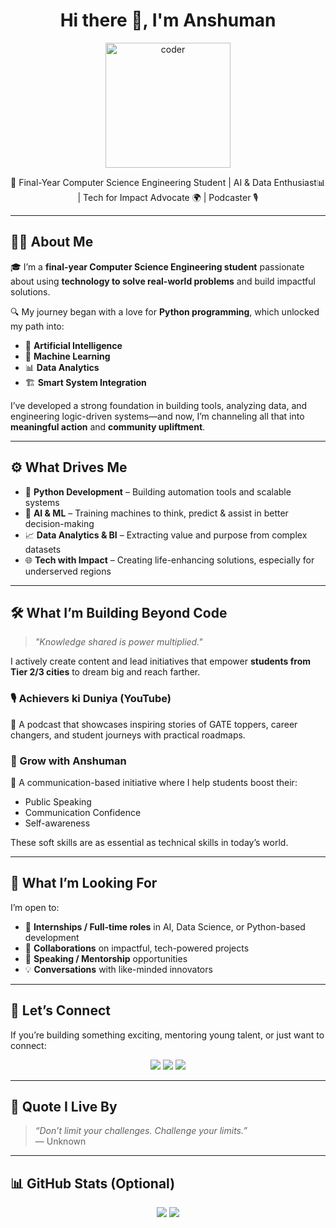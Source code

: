 <h1 align="center">Hi there 👋, I'm Anshuman</h1>
<p align="center">
  <img src="[https://media.giphy.com/media/5PiwF0xlr6DolqSTqk/giphy.gif](https://media.giphy.com/media/L1R1tvI9svkIWwpVYr/giphy.gif)" width="200" alt="coder" />
</p>

<p align="center">
  🚀 Final-Year Computer Science Engineering Student | AI & Data Enthusiast📊 | Tech for Impact Advocate 🌍 |  Podcaster 🎙️
</p>

---

## 👨‍💻 About Me

🎓 I’m a **final-year Computer Science Engineering student** passionate about using **technology to solve real-world problems** and build impactful solutions.

🔍 My journey began with a love for **Python programming**, which unlocked my path into:
- 🤖 **Artificial Intelligence**
- 🧠 **Machine Learning**
- 📊 **Data Analytics**
- 🏗️ **Smart System Integration**

I’ve developed a strong foundation in building tools, analyzing data, and engineering logic-driven systems—and now, I’m channeling all that into **meaningful action** and **community upliftment**.

---

## ⚙️ What Drives Me

- 🐍 **Python Development** – Building automation tools and scalable systems
- 🤖 **AI & ML** – Training machines to think, predict & assist in better decision-making
- 📈 **Data Analytics & BI** – Extracting value and purpose from complex datasets
- 🌐 **Tech with Impact** – Creating life-enhancing solutions, especially for underserved regions

---

## 🛠️ What I’m Building Beyond Code

> _"Knowledge shared is power multiplied."_  

I actively create content and lead initiatives that empower **students from Tier 2/3 cities** to dream big and reach farther.

### 🎙️ Achievers ki Duniya (YouTube)
🧭 A podcast that showcases inspiring stories of GATE toppers, career changers, and student journeys with practical roadmaps.

### 🎤 Grow with Anshuman
💬 A communication-based initiative where I help students boost their:
- Public Speaking
- Communication Confidence
- Self-awareness

These soft skills are as essential as technical skills in today’s world.

---

## 🌱 What I’m Looking For

I’m open to:
- 💼 **Internships / Full-time roles** in AI, Data Science, or Python-based development
- 🤝 **Collaborations** on impactful, tech-powered projects
- 🎤 **Speaking / Mentorship** opportunities
- 💡 **Conversations** with like-minded innovators

---

## 🤝 Let’s Connect

If you’re building something exciting, mentoring young talent, or just want to connect:

<p align="center">
  <a href="https://linkedin.com/in/your-link" target="_blank"><img src="https://img.shields.io/badge/LinkedIn-blue?logo=linkedin&style=for-the-badge" /></a>
  <a href="https://twitter.com/yourhandle" target="_blank"><img src="https://img.shields.io/badge/Twitter-black?logo=twitter&style=for-the-badge" /></a>
  <a href="mailto:your-email@example.com"><img src="https://img.shields.io/badge/Gmail-red?logo=gmail&style=for-the-badge" /></a>
</p>

---

## 📌 Quote I Live By

> _“Don’t limit your challenges. Challenge your limits.”_  
> — Unknown

---

## 📊 GitHub Stats (Optional)

<p align="center">
  <img src="https://github-readme-stats.vercel.app/api?username=your-github-username&show_icons=true&theme=radical" />
  <img src="https://github-readme-streak-stats.herokuapp.com/?user=your-github-username&theme=radical" />
</p>
